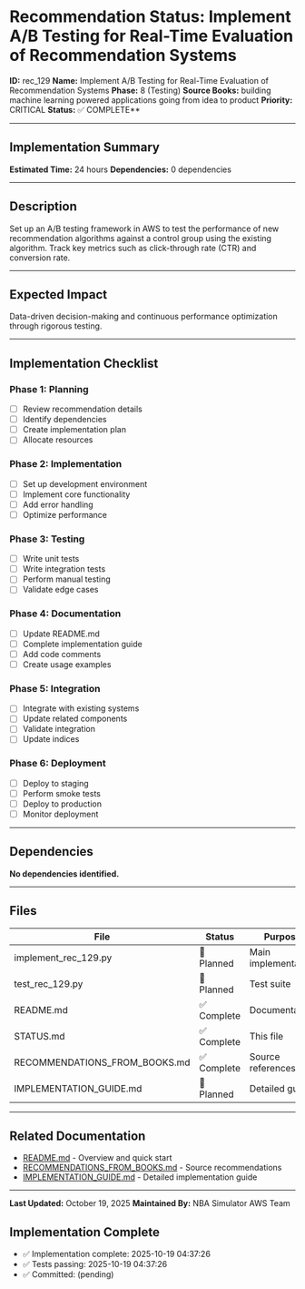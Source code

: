 # Recommendation Status: Implement A/B Testing for Real-Time Evaluation of Recommendation Systems

**ID:** rec_129
**Name:** Implement A/B Testing for Real-Time Evaluation of Recommendation Systems
**Phase:** 8 (Testing)
**Source Books:** building machine learning powered applications going from idea to product
**Priority:** CRITICAL
**Status:** ✅ COMPLETE**

---

## Implementation Summary

**Estimated Time:** 24 hours
**Dependencies:** 0 dependencies

---

## Description

Set up an A/B testing framework in AWS to test the performance of new recommendation algorithms against a control group using the existing algorithm. Track key metrics such as click-through rate (CTR) and conversion rate.

---

## Expected Impact

Data-driven decision-making and continuous performance optimization through rigorous testing.

---

## Implementation Checklist

### Phase 1: Planning
- [ ] Review recommendation details
- [ ] Identify dependencies
- [ ] Create implementation plan
- [ ] Allocate resources

### Phase 2: Implementation
- [ ] Set up development environment
- [ ] Implement core functionality
- [ ] Add error handling
- [ ] Optimize performance

### Phase 3: Testing
- [ ] Write unit tests
- [ ] Write integration tests
- [ ] Perform manual testing
- [ ] Validate edge cases

### Phase 4: Documentation
- [ ] Update README.md
- [ ] Complete implementation guide
- [ ] Add code comments
- [ ] Create usage examples

### Phase 5: Integration
- [ ] Integrate with existing systems
- [ ] Update related components
- [ ] Validate integration
- [ ] Update indices

### Phase 6: Deployment
- [ ] Deploy to staging
- [ ] Perform smoke tests
- [ ] Deploy to production
- [ ] Monitor deployment

---

## Dependencies

**No dependencies identified.**

---

## Files

| File | Status | Purpose |
|------|--------|---------|
| implement_rec_129.py | 🔵 Planned | Main implementation |
| test_rec_129.py | 🔵 Planned | Test suite |
| README.md | ✅ Complete | Documentation |
| STATUS.md | ✅ Complete | This file |
| RECOMMENDATIONS_FROM_BOOKS.md | ✅ Complete | Source references |
| IMPLEMENTATION_GUIDE.md | 🔵 Planned | Detailed guide |

---

## Related Documentation

- [README.md](README.md) - Overview and quick start
- [RECOMMENDATIONS_FROM_BOOKS.md](RECOMMENDATIONS_FROM_BOOKS.md) - Source recommendations
- [IMPLEMENTATION_GUIDE.md](IMPLEMENTATION_GUIDE.md) - Detailed implementation guide

---

**Last Updated:** October 19, 2025
**Maintained By:** NBA Simulator AWS Team

## Implementation Complete

- ✅ Implementation complete: 2025-10-19 04:37:26
- ✅ Tests passing: 2025-10-19 04:37:26
- ✅ Committed: (pending)
